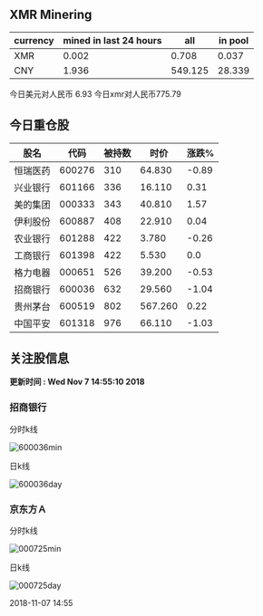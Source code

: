 ## XMR Minering

|currency|mined in last 24 hours|all|in pool|
|---|---|---|---|
|XMR|0.002|0.708|0.037|
|CNY|1.936|549.125|28.339|

今日美元对人民币 6.93	今日xmr对人民币775.79


## 今日重仓股 

|股名|代码|被持数|时价|涨跌%|
|---|---|---|---|---|
|恒瑞医药|600276|310|64.830|-0.89|
|兴业银行|601166|336|16.110|0.31|
|美的集团|000333|343|40.810|1.57|
|伊利股份|600887|408|22.910|0.04|
|农业银行|601288|422|3.780|-0.26|
|工商银行|601398|422|5.530|0.0|
|格力电器|000651|526|39.200|-0.53|
|招商银行|600036|632|29.560|-1.04|
|贵州茅台|600519|802|567.260|0.22|
|中国平安|601318|976|66.110|-1.03|

## 关注股信息
**更新时间 : Wed Nov  7 14:55:10 2018**
### 招商银行 
分时k线

![600036min](http://image.sinajs.cn/newchart/min/n/sh600036.gif)

日k线

![600036day](http://image.sinajs.cn/newchart/daily/n/sh600036.gif)

### 京东方Ａ 
分时k线

![000725min](http://image.sinajs.cn/newchart/min/n/sz000725.gif)

日k线

![000725day](http://image.sinajs.cn/newchart/daily/n/sz000725.gif)

2018-11-07 14:55